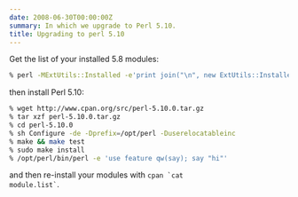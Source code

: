 ```yaml
---
date: 2008-06-30T00:00:00Z
summary: In which we upgrade to Perl 5.10.
title: Upgrading to perl 5.10
---
```


Get the list of your installed 5.8 modules:

```sh
% perl -MExtUtils::Installed -e'print join("\n", new ExtUtils::Installed->modules)' > module.list
```

then install Perl 5.10:

```sh
% wget http://www.cpan.org/src/perl-5.10.0.tar.gz
% tar xzf perl-5.10.0.tar.gz
% cd perl-5.10.0
% sh Configure -de -Dprefix=/opt/perl -Duserelocatableinc
% make && make test
% sudo make install
% /opt/perl/bin/perl -e 'use feature qw(say); say "hi"'
```

and then re-install your modules with <code>cpan \`cat module.list\`</code>.
